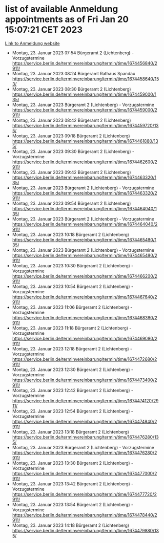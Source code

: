 # list of available Anmeldung appointments as of Fri Jan 20 15:07:21 CET 2023
[Link to Anmeldung website](https://service.berlin.de/terminvereinbarung/termin/tag.php?termin=0&anliegen[]=120686&dienstleisterlist=122210,122217,327316,122219,327312,122227,327314,122231,327346,122243,327348,122252,329742,122260,329745,122262,329748,122254,329751,122271,327278,122273,327274,122277,327276,330436,122280,327294,122282,327290,122284,327292,327539,122291,327270,122285,327266,122286,327264,122296,327268,150230,329760,122301,327282,122297,327286,122294,327284,122312,329763,122314,329775,122304,327330,122311,327334,122309,327332,122281,327352,122279,329772,122276,327324,122274,327326,122267,329766,122246,327318,122251,327320,122257,327322,122208,327298,122226,327300,121362,121364&herkunft=http%3A%2F%2Fservice.berlin.de%2Fdienstleistung%2F120686%2F)
- Montag, 23. Januar 2023 07:54 Bürgeramt 2 (Lichtenberg) - Vorzugstermine https://service.berlin.de/terminvereinbarung/termin/time/1674456840/2911/
- Montag, 23. Januar 2023 08:24 Bürgeramt Rathaus Spandau https://service.berlin.de/terminvereinbarung/termin/time/1674458640/153/
- Montag, 23. Januar 2023 08:30 Bürgeramt 2 (Lichtenberg) https://service.berlin.de/terminvereinbarung/termin/time/1674459000/135/
- Montag, 23. Januar 2023  Bürgeramt 2 (Lichtenberg) - Vorzugstermine https://service.berlin.de/terminvereinbarung/termin/time/1674459000/2911/
- Montag, 23. Januar 2023 08:42 Bürgeramt 2 (Lichtenberg) https://service.berlin.de/terminvereinbarung/termin/time/1674459720/135/
- Montag, 23. Januar 2023 09:18 Bürgeramt 2 (Lichtenberg) https://service.berlin.de/terminvereinbarung/termin/time/1674461880/135/
- Montag, 23. Januar 2023 09:30 Bürgeramt 2 (Lichtenberg) - Vorzugstermine https://service.berlin.de/terminvereinbarung/termin/time/1674462600/2911/
- Montag, 23. Januar 2023 09:42 Bürgeramt 2 (Lichtenberg) https://service.berlin.de/terminvereinbarung/termin/time/1674463320/135/
- Montag, 23. Januar 2023  Bürgeramt 2 (Lichtenberg) - Vorzugstermine https://service.berlin.de/terminvereinbarung/termin/time/1674463320/2911/
- Montag, 23. Januar 2023 09:54 Bürgeramt 2 (Lichtenberg) https://service.berlin.de/terminvereinbarung/termin/time/1674464040/135/
- Montag, 23. Januar 2023  Bürgeramt 2 (Lichtenberg) - Vorzugstermine https://service.berlin.de/terminvereinbarung/termin/time/1674464040/2911/
- Montag, 23. Januar 2023 10:18 Bürgeramt 2 (Lichtenberg) https://service.berlin.de/terminvereinbarung/termin/time/1674465480/135/
- Montag, 23. Januar 2023  Bürgeramt 2 (Lichtenberg) - Vorzugstermine https://service.berlin.de/terminvereinbarung/termin/time/1674465480/2911/
- Montag, 23. Januar 2023 10:30 Bürgeramt 2 (Lichtenberg) - Vorzugstermine https://service.berlin.de/terminvereinbarung/termin/time/1674466200/2911/
- Montag, 23. Januar 2023 10:54 Bürgeramt 2 (Lichtenberg) - Vorzugstermine https://service.berlin.de/terminvereinbarung/termin/time/1674467640/2911/
- Montag, 23. Januar 2023 11:06 Bürgeramt 2 (Lichtenberg) - Vorzugstermine https://service.berlin.de/terminvereinbarung/termin/time/1674468360/2911/
- Montag, 23. Januar 2023 11:18 Bürgeramt 2 (Lichtenberg) - Vorzugstermine https://service.berlin.de/terminvereinbarung/termin/time/1674469080/2911/
- Montag, 23. Januar 2023 12:18 Bürgeramt 2 (Lichtenberg) - Vorzugstermine https://service.berlin.de/terminvereinbarung/termin/time/1674472680/2911/
- Montag, 23. Januar 2023 12:30 Bürgeramt 2 (Lichtenberg) - Vorzugstermine https://service.berlin.de/terminvereinbarung/termin/time/1674473400/2911/
- Montag, 23. Januar 2023 12:42 Bürgeramt 2 (Lichtenberg) - Vorzugstermine https://service.berlin.de/terminvereinbarung/termin/time/1674474120/2911/
- Montag, 23. Januar 2023 12:54 Bürgeramt 2 (Lichtenberg) - Vorzugstermine https://service.berlin.de/terminvereinbarung/termin/time/1674474840/2911/
- Montag, 23. Januar 2023 13:18 Bürgeramt 2 (Lichtenberg) https://service.berlin.de/terminvereinbarung/termin/time/1674476280/135/
- Montag, 23. Januar 2023  Bürgeramt 2 (Lichtenberg) - Vorzugstermine https://service.berlin.de/terminvereinbarung/termin/time/1674476280/2911/
- Montag, 23. Januar 2023 13:30 Bürgeramt 2 (Lichtenberg) - Vorzugstermine https://service.berlin.de/terminvereinbarung/termin/time/1674477000/2911/
- Montag, 23. Januar 2023 13:42 Bürgeramt 2 (Lichtenberg) - Vorzugstermine https://service.berlin.de/terminvereinbarung/termin/time/1674477720/2911/
- Montag, 23. Januar 2023 13:54 Bürgeramt 2 (Lichtenberg) - Vorzugstermine https://service.berlin.de/terminvereinbarung/termin/time/1674478440/2911/
- Montag, 23. Januar 2023 14:18 Bürgeramt 2 (Lichtenberg) https://service.berlin.de/terminvereinbarung/termin/time/1674479880/135/
